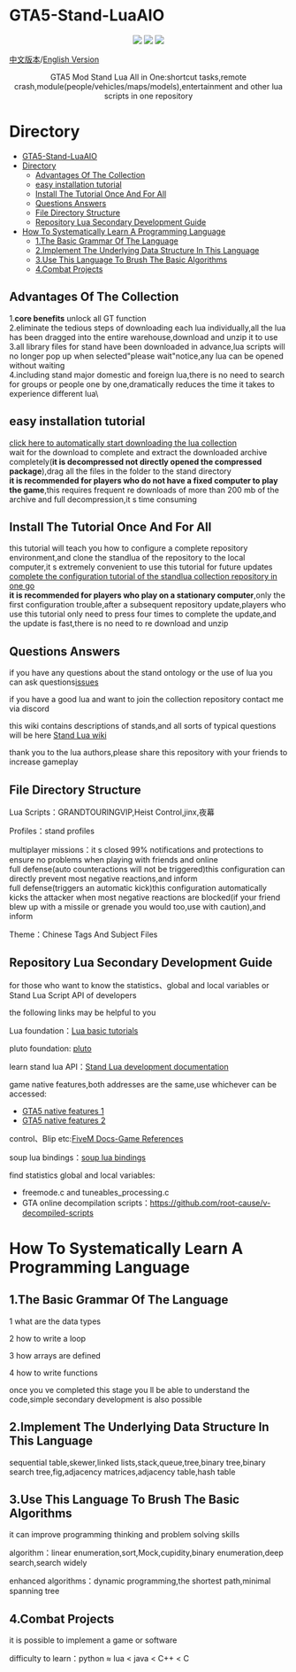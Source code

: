 # GTA5-Stand-LuaAIO

<p align="center">
  <a href="https://badges.toozhao.com/stats/01H69JD1N3ZWV3EDK36V3F5DJK"><img src="https://badges.toozhao.com/badges/01H69JD1N3ZWV3EDK36V3F5DJK/green.svg" /></a>
  <a href="https://discord.gg/wDcY8FFnt5"><img src="https://img.shields.io/discord/1167118210735276062?color=blue&label=discord&logo=discord&logoColor=white" /></a>
  <!-- <a href="http://qm.qq.com"><img src="https://img.shields.io/badge/QQ%E7%BE%A4-24242-blue" /></a> -->
  <img src="https://img.shields.io/github/license/xhcherry/GTA5-Stand-LuaAIO" />
</p>

[中文版本](https://github.com/xhcherry/GTA5-Stand-LuaAIO)/[English Version](https://github.com/xhcherry/GTA5-Stand-LuaAIO/tree/English)

<p align="center">
  GTA5 Mod Stand Lua All in One:shortcut tasks,remote crash,module(people/vehicles/maps/models),entertainment and other lua scripts in one repository
</p>



# Directory

- [GTA5-Stand-LuaAIO](#gta5-stand-luaaio)
- [Directory](#directory)
  - [Advantages Of The Collection](#advantages-of-the-collection)
  - [easy installation tutorial](#easy-installation-tutorial)
  - [Install The Tutorial Once And For All](#install-the-tutorial-once-and-for-all)
  - [Questions Answers](#questions-answers)
  - [File Directory Structure](#file-directory-structure)
  - [Repository Lua Secondary Development Guide](#repository-lua-secondary-development-guide)
- [How To Systematically Learn A Programming Language](#how-to-systematically-learn-a-programming-language)
  - [1.The Basic Grammar Of The Language](#1the-basic-grammar-of-the-language)
  - [2.Implement The Underlying Data Structure In This Language](#2implement-the-underlying-data-structure-in-this-language)
  - [3.Use This Language To Brush The Basic Algorithms](#3use-this-language-to-brush-the-basic-algorithms)
  - [4.Combat Projects](#4combat-projects)

## Advantages Of The Collection

1.**core benefits** unlock all GT function\
2.eliminate the tedious steps of downloading each lua individually,all the lua has been dragged into the entire warehouse,download and unzip it to use\
3.all library files for stand have been downloaded in advance,lua scripts will no longer pop up when selected"please wait"notice,any lua can be opened without waiting\
4.including stand major domestic and foreign lua,there is no need to search for groups or people one by one,dramatically reduces the time it takes to experience different lua\

## easy installation tutorial

[click here to automatically start downloading the lua collection](https://github.com/xhcherry/GTA5-Stand-LuaAIO/archive/refs/heads/English.zip)\
wait for the download to complete and extract the downloaded archive completely(**it is decompressed not directly opened the compressed package**),drag all the files in the folder to the stand directory\
**it is recommended for players who do not have a fixed computer to play the game**,this requires frequent re downloads of more than 200 mb of the archive and full decompression,it s time consuming

## Install The Tutorial Once And For All

this tutorial will teach you how to configure a complete repository environment,and clone the standlua of the repository to the local computer,it s extremely convenient to use this tutorial for future updates\
[complete the configuration tutorial of the standlua collection repository in one go](https://github.com/xhcherry/GTA5-Stand-LuaAIO/wiki/lua安装教程)\
**it is recommended for players who play on a stationary computer**,only the first configuration trouble,after a subsequent repository update,players who use this tutorial only need to press four times to complete the update,and the update is fast,there is no need to re download and unzip

## Questions Answers

if you have any questions about the stand ontology or the use of lua you can ask questions[issues](https://github.com/xhcherry/GTA5-Stand-LuaAIO/issues)

if you have a good lua and want to join the collection repository contact me via discord

this wiki contains descriptions of stands,and all sorts of typical questions will be here
[Stand Lua wiki](https://github.com/xhcherry/GTA5-Stand-LuaAIO/wiki)

thank you to the lua authors,please share this repository with your friends to increase gameplay

## File Directory Structure

Lua Scripts：GRANDTOURINGVIP,Heist Control,jinx,夜幕

Profiles：stand profiles

multiplayer missions：it s closed 99% notifications and protections to ensure no problems when playing with friends and online\
full defense(auto counteractions will not be triggered)this configuration can directly prevent most negative reactions,and inform\
full defense(triggers an automatic kick)this configuration automatically kicks the attacker when most negative reactions are blocked(if your friend blew up with a missile or grenade you would too,use with caution),and inform

Theme：Chinese Tags And Subject Files

## Repository Lua Secondary Development Guide

for those who want to know the statistics、global and local variables or Stand Lua Script API of developers

the following links may be helpful to you

Lua foundation：[Lua basic tutorials](https://www.tutorialspoint.com/lua/index.htm)

pluto foundation: [pluto](https://pluto-lang.org/)

learn stand lua API：[Stand Lua development documentation](https://stand.gg/help/lua-api-documentation)

game native features,both addresses are the same,use whichever can be accessed:
- [GTA5 native features 1](https://nativedb.dotindustries.dev/gta5/natives)
- [GTA5 native features 2](https://alloc8or.re/gta5/nativedb/)

control、Blip etc:[FiveM Docs-Game References](https://docs.fivem.net/docs/game-references/)

soup lua bindings：[soup lua bindings](https://github.com/calamity-inc/Soup-Lua-Bindings/blob/main/LUA_API.md#soup-lua-bindings)

find statistics global and local variables:
- freemode.c and tuneables_processing.c
- GTA online decompilation scripts：https://github.com/root-cause/v-decompiled-scripts

# How To Systematically Learn A Programming Language

## 1.The Basic Grammar Of The Language
1 what are the data types

2 how to write a loop

3 how arrays are defined

4 how to write functions

once you ve completed this stage you ll be able to understand the code,simple secondary development is also possible
## 2.Implement The Underlying Data Structure In This Language
sequential table,skewer,linked lists,stack,queue,tree,binary tree,binary search tree,fig,adjacency matrices,adjacency table,hash table
## 3.Use This Language To Brush The Basic Algorithms
it can improve programming thinking and problem solving skills

algorithm：linear enumeration,sort,Mock,cupidity,binary enumeration,deep search,search widely

enhanced algorithms：dynamic programming,the shortest path,minimal spanning tree
## 4.Combat Projects
it is possible to implement a game or software

difficulty to learn：python ≈ lua < java < C++ < C